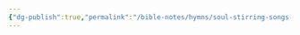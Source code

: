 ```yaml
---
{"dg-publish":true,"permalink":"/bible-notes/hymns/soul-stirring-songs-and-hymns/safe-wherever-i-go/","title":"Safe Wherever I Go","created":"","updated":""}
---
```



